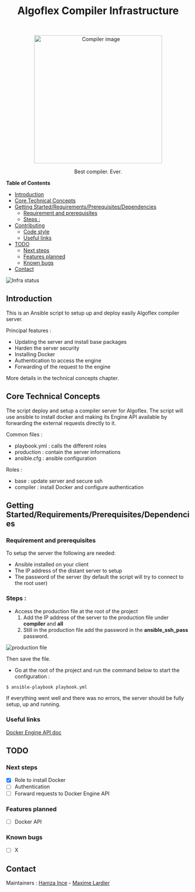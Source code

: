 <h1 align="center">Algoflex Compiler Infrastructure</h1> <br>

<p align="center">
    <a href="#">
        <img alt="Compiler image" title="Algoflex compiler" src="https://i.imgur.com/ULcKyu6.png" width="350">
    </a>
</p>

<p align="center">
    Best compiler. Ever.
</p>

<!-- START doctoc generated TOC please keep comment here to allow auto update -->
<!-- DON'T EDIT THIS SECTION, INSTEAD RE-RUN doctoc TO UPDATE -->
**Table of Contents**

- [Introduction](#introduction)
- [Core Technical Concepts](#core-technical-concepts)
- [Getting Started/Requirements/Prerequisites/Dependencies](#getting-startedrequirementsprerequisitesdependencies)
  - [Requirement and prerequisites](#requirement-and-prerequisites)
  - [Steps :](#steps-)
- [Contributing](#contributing)
  - [Code style](#code-style)
  - [Useful links](#useful-links)
- [TODO](#todo)
  - [Next steps](#next-steps)
  - [Features planned](#features-planned)
  - [Known bugs](#known-bugs)
- [Contact](#contact)

<!-- END doctoc generated TOC please keep comment here to allow auto update -->

![Infra status](https://img.shields.io/badge/compiler-under%20construction-orange)

## Introduction

This is an Ansible script to setup up and deploy easily Algoflex compiler server.

Principal features :

- Updating the server and install base packages
- Harden the server security
- Installing Docker
- Authentication to access the engine
- Forwarding of the request to the engine

More details in the technical concepts chapter.

## Core Technical Concepts

The script deploy and setup a compiler server for Algoflex. The script will use ansible to install docker and making its Engine API available by forwarding the external requests directly to it.

Common files :

- playbook.yml : calls the different roles
- production : contain the server informations
- ansible.cfg : ansible configuration

Roles :

- base : update server and secure ssh
- compiler : install Docker and configure authentication

## Getting Started/Requirements/Prerequisites/Dependencies

### Requirement and prerequisites

To setup the server the following are needed:

- Ansible installed on your client
- The IP address of the distant server to setup
- The password of the server (by default the script will try to connect to the root user)

### Steps :

- Access the production file at the root of the project
  1. Add the IP address of the server to the production file under **compiler** and **all**
  2. Still in the production file add the password in the **ansible_ssh_pass** password.

![production file](https://i.imgur.com/5roxld2.png)

Then save the file.

- Go at the root of the project and run the command below to start the configuration :

```bash
$ ansible-playbook playbook.yml
```

If everything went well and there was no errors, the server should be fully setup, up and running.
  
### Useful links

[Docker Engine API doc](https://docs.docker.com/engine/api/v1.41/)

## TODO

### Next steps

- [x] Role to install Docker
- [ ] Authentication
- [ ] Forward requests to Docker Engine API

### Features planned

- [ ] Docker API

### Known bugs

- [ ] X

## Contact

Maintainers : [Hamza Ince](mailto:hamza.ince@epitech.eu) - [Maxime Lardier](mailto:maxime1.lardier@epitech.eu)
